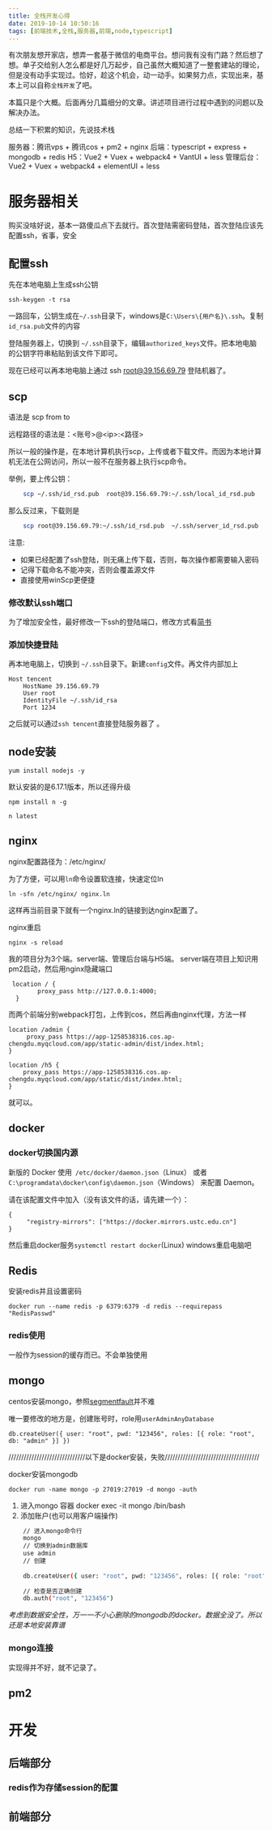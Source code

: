 ```yaml
---
title: 全栈开发心得
date: 2019-10-14 10:50:16
tags: [前端技术,全栈,服务器,前端,node,typescript]
---
```


有次朋友想开家店，想弄一套基于微信的电商平台。想问我有没有门路？然后想了想。单子交给别人怎么都是好几万起步，自己虽然大概知道了一整套建站的理论，但是没有动手实现过。恰好，趁这个机会，动一动手。如果努力点，实现出来，基本上可以自称`全栈开发`了吧。

本篇只是个大概。后面再分几篇细分的文章。讲述项目进行过程中遇到的问题以及解决办法。

总结一下积累的知识，先说技术栈

服务器：腾讯vps + 腾讯cos + pm2 + nginx
后端：typescript + express + mongodb + redis
H5：Vue2 + Vuex + webpack4 + VantUI + less
管理后台：Vue2 + Vuex + webpack4 + elementUI + less


<!-- more -->

# 服务器相关

购买没啥好说，基本一路傻瓜点下去就行。首次登陆需密码登陆，首次登陆应该先配置ssh，省事，安全

## 配置ssh

先在本地电脑上生成ssh公钥

	ssh-keygen -t rsa

一路回车，公钥生成在`~/.ssh`目录下，windows是`C:\Users\{用户名}\.ssh`。复制`id_rsa.pub`文件的内容

登陆服务器上，切换到 `~/.ssh`目录下，编辑`authorized_keys`文件。把本地电脑的公钥字符串粘贴到该文件下即可。

现在已经可以再本地电脑上通过 ssh root@39.156.69.79 登陆机器了。

## scp

语法是 scp from to

远程路径的语法是：\<账号>@\<ip\>:\<路径\>

所以一般的操作是，在本地计算机执行scp，上传或者下载文件。而因为本地计算机无法在公网访问，所以一般不在服务器上执行scp命令。

举例，要上传公钥：

```bash
	scp ~/.ssh/id_rsd.pub  root@39.156.69.79:~/.ssh/local_id_rsd.pub
```

那么反过来，下载则是

```bash
	scp root@39.156.69.79:~/.ssh/id_rsd.pub  ~/.ssh/server_id_rsd.pub
```
注意:
* 如果已经配置了ssh登陆，则无痛上传下载，否则，每次操作都需要输入密码
* 记得下载命名不能冲突，否则会覆盖源文件
* 直接使用winScp更便捷

### 修改默认ssh端口

为了增加安全性，最好修改一下ssh的登陆端口，修改方式看[简书](https://www.jianshu.com/p/c18d5347c9b6)

### 添加快捷登陆

再本地电脑上，切换到 `~/.ssh`目录下。新建`config`文件。再文件内部加上

	Host tencent
		HostName 39.156.69.79
		User root
		IdentityFile ~/.ssh/id_rsa
		Port 1234

之后就可以通过`ssh tencent`直接登陆服务器了 。

## node安装

	yum install nodejs -y
	
默认安装的是6.17.1版本，所以还得升级

	npm install n -g
	
	n latest
	
## nginx

nginx配置路径为：/etc/nginx/

为了方便，可以用`ln`命令设置软连接，快速定位ln

	ln -sfn /etc/nginx/ nginx.ln
	
这样再当前目录下就有一个nginx.ln的链接到达nginx配置了。

nginx重启

	nginx -s reload
	
我的项目分为3个端。server端、管理后台端与H5端。
server端在项目上知识用pm2启动，然后用nginx隐藏端口

	 location / {
            proxy_pass http://127.0.0.1:4000;
      }

而两个前端分别webpack打包，上传到cos，然后再由nginx代理，方法一样

	location /admin {
		 proxy_pass https://app-1258538316.cos.ap-chengdu.myqcloud.com/app/static-admin/dist/index.html;
	}

	location /h5 {
		proxy_pass https://app-1258538316.cos.ap-chengdu.myqcloud.com/app/static/dist/index.html;
	}

就可以。

## docker

### docker切换国内源

新版的 Docker 使用` /etc/docker/daemon.json`（Linux） 或者 `C:\programdata\docker\config\daemon.json`（Windows） 来配置 Daemon。

请在该配置文件中加入（没有该文件的话，请先建一个）：

	{
 		 "registry-mirrors": ["https://docker.mirrors.ustc.edu.cn"]
	}

然后重启docker服务`systemctl restart docker`(Linux) windows重启电脑吧


## Redis

安装redis并且设置密码

	docker run --name redis -p 6379:6379 -d redis --requirepass "RedisPasswd"
	
### redis使用

一般作为session的缓存而已。不会单独使用

## mongo

centos安装mongo，参照[segmentfault](https://segmentfault.com/a/1190000016877915)并不难

唯一要修改的地方是，创建账号时，role用`userAdminAnyDatabase`

	db.createUser({ user: "root", pwd: "123456", roles: [{ role: "root", db: "admin" }] })

//////////////////////////////以下是docker安装，失败/////////////////////////////////////


docker安装mongodb

	docker run -name mongo -p 27019:27019 -d mongo -auth

1. 进入mongo 容器
	docker exec -it mongo /bin/bash
2. 添加账户(也可以用客户端操作)

```bash
	// 进入mongo命令行
	mongo
	// 切换到admin数据库
	use admin
	// 创建
	
	db.createUser({ user: "root", pwd: "123456", roles: [{ role: "root", db: "admin" }] })
	
	// 检查是否正确创建
	db.auth("root", "123456")
```	
*考虑到数据安全性，万一一不小心删除的mongodb的docker。数据全没了。所以还是本地安装靠谱*


### mongo连接

实现得并不好，就不记录了。

## pm2



# 开发

## 后端部分
### redis作为存储session的配置

## 前端部分